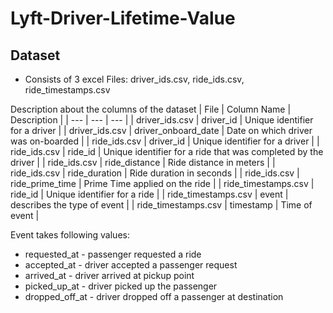# Lyft-Driver-Lifetime-Value

## Dataset
* Consists of 3 excel Files: driver_ids.csv, ride_ids.csv, ride_timestamps.csv

Description about the columns of the dataset
| File | Column Name | Description |
| --- | --- | --- |
| driver_ids.csv | driver_id | Unique identifier for a driver |
| driver_ids.csv | driver_onboard_date | Date on which driver was on-boarded |
| ride_ids.csv | driver_id | Unique identifier for a driver |
| ride_ids.csv | ride_id | Unique identifier for a ride that was completed by the driver |
| ride_ids.csv | ride_distance | Ride distance in meters |
| ride_ids.csv | ride_duration | Ride duration in seconds |
| ride_ids.csv | ride_prime_time | Prime Time applied on the ride |
| ride_timestamps.csv | ride_id | Unique identifier for a ride |
| ride_timestamps.csv | event | describes the type of event |
| ride_timestamps.csv | timestamp | Time of event |

Event takes following values:
* requested_at - passenger requested a ride
* accepted_at - driver accepted a passenger request
* arrived_at - driver arrived at pickup point
* picked_up_at - driver picked up the passenger
* dropped_off_at - driver dropped off a passenger at destination
